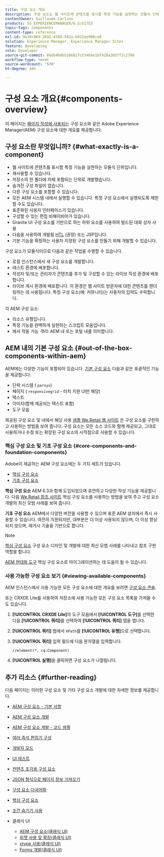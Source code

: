 ```yaml
---
title: 구성 요소 개요
description: 구성 요소는 웹 사이트에 콘텐츠를 표시할 특정 기능을 실현하는 모듈식 단위입니다.
contentOwner: Guillaume Carlino
products: SG_EXPERIENCEMANAGER/6.5/SITES
topic-tags: components
content-type: reference
exl-id: 9e30c969-2692-4380-943a-b022ee900ce8
solution: Experience Manager, Experience Manager Sites
feature: Developing
role: Developer
source-git-commit: 66db4b0b5106617c534b6e1bf428a3057f2c2708
workflow-type: tm+mt
source-wordcount: '570'
ht-degree: 44%

---
```


# 구성 요소 개요{#components-overview}

이 페이지는 [페이지 작성에 사용되는](/help/sites-authoring/default-components-foundation.md) 구성 요소와 같은 Adobe Experience Manager(AEM) 구성 요소에 대한 개요를 제공합니다.

## 구성 요소란 무엇입니까? {#what-exactly-is-a-component}

* 웹 사이트에 콘텐츠를 표시할 특정 기능을 실현하는 모듈식 단위입니다.
* 재사용할 수 있습니다.
* 저장소의 한 폴더에 자체 포함되는 단위로 개발했습니다.
* 숨겨진 구성 파일이 없습니다.
* 다른 구성 요소를 포함할 수 있습니다.
* 모든 AEM 시스템 내에서 실행할 수 있습니다. 특정 구성 요소에서 실행되도록 제한할 수도 있습니다.
* 표준화된 사용자 인터페이스가 있습니다.
* 구성할 수 있는 편집 비헤이비어가 있습니다.
* Granite UI 구성 요소를 기반으로 하는 하위 요소를 사용하여 빌드된 대화 상자 사용
* 다음을 사용하여 개발됨 [HTL](https://experienceleague.adobe.com/docs/experience-manager-htl/content/overview.html) (권장) 또는 JSP입니다.
* 기본 기능을 확장하는 사용자 지정된 구성 요소를 만들기 위해 개발할 수 있습니다.

구성 요소가 모듈식이므로 다음과 같은 작업을 수행할 수 있습니다.

* 로컬 인스턴스에서 새 구성 요소를 개발합니다.
* 테스트 환경에 배포합니다.
* 작성자 및/또는 관리자가 콘텐츠를 추가 및 구성할 수 있는 라이브 작성 환경에 배포합니다.
* 라이브 게시 환경에 배포합니다. 이 환경은 웹 사이트 방문자에 대한 콘텐츠를 렌더링하는 데 사용됩니다. 특정 구성 요소(예: 커뮤니티)는 사용자의 입력도 수락합니다.

각 AEM 구성 요소:

* 리소스 유형입니다.
* 특정 기능을 완벽하게 실현하는 스크립트 모음입니다.
* 에서 작동 가능 *격리*: AEM 내 또는 포털 내를 의미합니다.

## AEM 내의 기본 구성 요소 {#out-of-the-box-components-within-aem}

AEM에는 다양한 기능이 포함되어 있습니다. [기본 구성 요소](/help/sites-authoring/default-components.md) 다음과 같은 포괄적인 기능을 제공합니다.

* 단락 시스템 ( `parsys`)
* 페이지 ( `responsivegrid` - 터치 지원 UI만 해당)
* 텍스트
* 이미지(함께 제공되는 텍스트 포함)
* 도구 모음

제공된 구성 요소 및 내에서 해당 사용 [샘플 We.Retail 웹 사이트](/help/sites-developing/we-retail.md) 은 구성 요소를 구현하고 사용하는 방법을 보여 줍니다. 구성 요소는 모든 소스 코드와 함께 제공되고, 그대로 사용하거나 수정 또는 확장된 구성 요소의 시작점으로 사용할 수 있습니다.

### 핵심 구성 요소 및 기초 구성 요소 {#core-components-and-foundation-components}

Adobe이 제공하는 AEM 구성 요소에는 두 가지 세트가 있습니다.

* [핵심 구성 요소](https://experienceleague.adobe.com/docs/experience-manager-core-components/using/introduction.html)
* [기초 구성 요소](/help/sites-authoring/default-components-foundation.md)

**핵심 구성 요소** AEM 6.3과 함께 도입되었으며 유연하고 다양한 작성 기능을 제공합니다. 다음 [We.Retail 참조 사이트](/help/sites-developing/we-retail.md) 핵심 구성 요소를 사용하는 방법을 보여 주고 구성 요소 개발의 최신 모범 사례를 보여 줍니다.

**기초 구성 요소** AEM에서 다양한 버전을 사용할 수 있으며 표준 AEM 설치에서 즉시 사용할 수 있습니다. 여전히 지원되지만, 대부분은 더 이상 사용되지 않으며, 더 이상 향상되지 않으며, 레거시 기술을 기반으로 합니다.

>[!NOTE]
>
>[핵심 구성 요소](https://experienceleague.adobe.com/docs/experience-manager-core-components/using/introduction.html?lang=ko-KR) 구성 요소 디자인 및 개발에 대한 최신 모범 사례를 나타내고 참조 구현 역할을 합니다.
>
>[AEM 현대화 도구](modernization-tools.md) 핵심 구성 요소로 마이그레이션하는 데 도움이 될 수 있습니다.

### 사용 가능한 구성 요소 보기 {#viewing-available-components}

AEM 인스턴스에서 사용 가능한 모든 구성 요소에 대한 개요를 보려면 [구성 요소 콘솔](/help/sites-authoring/default-components-console.md).

또는 CRXDE Lite를 사용하여 저장소에 사용 가능한 모든 구성 요소 목록을 가져올 수도 있습니다.

1. **[!UICONTROL CRXDE Lite]**&#x200B;의 도구 모음에서 **[!UICONTROL 도구]**&#x200B;를 선택한 다음 **[!UICONTROL 쿼리]**&#x200B;를 선택하여 **[!UICONTROL 쿼리]** 탭을 엽니다.

1. **[!UICONTROL 쿼리]** 탭에서 `XPath`를 **[!UICONTROL 유형]**&#x200B;으로 선택합니다.

1. **[!UICONTROL 쿼리]** 입력 필드에 다음 문자열을 입력합니다.

   `//element(*, cq:Component)`

1. **[!UICONTROL 실행]**&#x200B;을 클릭하면 구성 요소가 나열됩니다.

## 추가 리소스 {#further-reading}

다음 페이지는 이러한 구성 요소 및 기타 구성 요소 개발에 대한 자세한 정보를 제공합니다.

* [AEM 구성 요소 - 기본 사항](/help/sites-developing/components-basics.md)
* [AEM 구성 요소 개발](/help/sites-developing/developing-components.md)
* [AEM 구성 요소 개발 - 코드 샘플](/help/sites-developing/developing-components-samples.md)
* [여러 즉석 편집기 구성](/help/sites-developing/multiple-inplace-editors.md)
* [개발자 모드](/help/sites-developing/developer-mode.md)
* [UI 테스트](/help/sites-developing/hobbes.md)
* [컨텐츠 조각용 구성 요소](/help/sites-developing/components-content-fragments.md)
* [JSON 형식으로 페이지 정보 가져오기](/help/sites-developing/pageinfo.md)
* [구성 요소 다국어화](/help/sites-developing/i18n.md)
* [핵심 구성 요소](https://experienceleague.adobe.com/docs/experience-manager-core-components/using/introduction.html?lang=ko-KR)
* [조건 숨기기 사용](/help/sites-developing/hide-conditions.md)
* 클래식 UI

   * [AEM 구성 요소(클래식 UI)](/help/sites-developing/developing-components-classic.md)
   * [위젯 사용 및 확장(클래식 UI)](/help/sites-developing/widgets.md)
   * [xtype 사용(클래식 UI)](/help/sites-developing/xtypes.md)
   * [Forms 개발(클래식 UI)](/help/sites-developing/developing-forms.md)
